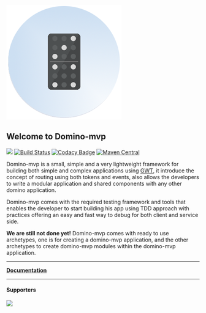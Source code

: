 ![logoimage](https://raw.githubusercontent.com/DominoKit/DominoKit.github.io/master/domino-logo.png)

## Welcome to Domino-mvp

<a title="Gitter" href="https://gitter.im/DominoKit/domino"><img src="https://badges.gitter.im/Join%20Chat.svg"></a>
[![Build Status](https://travis-ci.org/DominoKit/domino-mvp.svg?branch=master)](https://travis-ci.org/DominoKit/domino-mvp)
[![Codacy Badge](https://api.codacy.com/project/badge/Grade/5df3ae073cad41bfad99df6537bc17b6)](https://www.codacy.com/app/akabme/domino?utm_source=github.com&amp;utm_medium=referral&amp;utm_content=GwtDomino/domino&amp;utm_campaign=Badge_Grade)
[![Maven Central](https://maven-badges.herokuapp.com/maven-central/org.dominokit.domino/domino/badge.svg)](https://maven-badges.herokuapp.com/maven-central/org.dominokit.domino/domino)

Domino-mvp is a small, simple and a very lightweight framework for building both simple and complex applications using [GWT](http://www.gwtproject.org/), it introduce the concept of routing using both tokens and events, also allows the developers to write a modular application and shared components with any other domino application.

Domino-mvp comes with the required testing framework and tools that enables the developer to start building his app using TDD approach with practices offering an easy and fast way to debug for both client and service side.

**We are still not done yet!** Domino-mvp comes with ready to use archetypes, one is for creating a domino-mvp application, and the other archetypes to create domino-mvp modules within the domino-mvp application.

----------------------------

**[Documentation](https://github.com/DominoKit/domino-mvp/wiki)**

----------------------------
#### Supporters

<a title="Install4j" href="https://www.ej-technologies.com/products/install4j/overview.html"><img src="https://www.ej-technologies.com/images/product_banners/install4j_large.png"></a>


